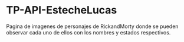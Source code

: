 # TP-API-EstecheLucas 
Pagina de imagenes de personajes de RickandMorty donde se pueden observar cada uno de ellos con los nombres y estados respectivos.
